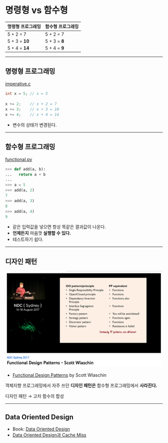 # 명령형 vs 함수형

| 명령형 프로그래밍 | 함수형 프로그래밍 |
| ----------------- | ----------------- |
| 5 + 2 = 7         | 5 + 2 = 7         |
| 5 + 3 = **10**    | 5 + 3 = **8**     |
| 5 + 4 = **14**    | 5 + 4 = **9**     |

---

## 명령형 프로그래밍

[imperative.c](../src/imperative-vs-functional/imperative.c)

```c
int x = 5; // x = 5

x += 2;    // x + 2 = 7
x += 3;    // x + 3 = 10
x += 4;    // x + 4 = 14
```

- 변수의 상태가 변경된다.

---

## 함수형 프로그래밍

[functional.py](../src/imperative-vs-functional/functional.py)

```py
>>> def add(a, b):
...   return a + b
...
>>> a = 5
>>> add(a, 2)
7
>>> add(a, 3)
8
>>> add(a, 4)
9
```

- 같은 입력값을 넣으면 항상 똑같은 결과값이 나온다.
- **언제든지** 마음껏 **실행할 수 있다.**
- 테스트하기 쉽다.

---

## 디자인 패턴

![](../images/design.patterns.png)
- [Functional Design Patterns](https://youtu.be/srQt1NAHYC0) by Scott Wlaschin

객체지향 프로그래밍에서 자주 쓰던 **디자인 패턴은** 함수형 프로그래밍에서 **사라진다.**

디자인 패턴 → 고차 함수의 합성

---

## Data Oriented Design

- Book: [Data Oriented Design](https://www.dataorienteddesign.com/dodbook)
- [Data Oriented Design과 Cache Miss](http://rapapa.net/?p=2792)